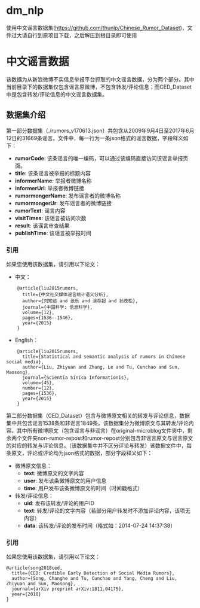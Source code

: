# dm_nlp

使用中文谣言数据集(https://github.com/thunlp/Chinese_Rumor_Dataset)，文件过大请自行到原项目下载，之后解压到根目录即可使用

# 中文谣言数据

该数据为从新浪微博不实信息举报平台抓取的中文谣言数据，分为两个部分。其中当前目录下的数据集仅包含谣言原微博，不包含转发/评论信息；而CED_Dataset中是包含转发/评论信息的中文谣言数据集。

## 数据集介绍

第一部分数据集（./rumors_v170613.json）共包含从2009年9月4日至2017年6月12日的31669条谣言。文件中，每一行为一条json格式的谣言数据，字段释义如下：

* **rumorCode**: 该条谣言的唯一编码，可以通过该编码直接访问该谣言举报页面。
* **title**: 该条谣言被举报的标题内容
* **informerName**: 举报者微博名称
* **informerUrl**: 举报者微博链接
* **rumormongerName**: 发布谣言者的微博名称
* **rumormongerUr**: 发布谣言者的微博链接
* **rumorText**: 谣言内容
* **visitTimes**: 该谣言被访问次数
* **result**: 该谣言审查结果
* **publishTime**: 该谣言被举报时间

### 引用

如果您使用该数据集，请引用以下论文：

* 中文：

```
	@article{liu2015rumors,
	  title={中文社交媒体谣言统计语义分析},
	  author={刘知远 and 张乐 and 涂存超 and 孙茂松},
	  journal={中国科学: 信息科学},
	  volume={12},
	  pages={1536--1546},
	  year={2015}
	}
```

* English：

```
	@article{liu2015rumors,
	  title={Statistical and semantic analysis of rumors in Chinese social media},
	  author={Liu, Zhiyuan and Zhang, Le and Tu, Cunchao and Sun, Maosong},
	  journal={Scientia Sinica Informationis},
	  volume={45},
	  number={12},
	  pages={1536},
	  year={2015}
	}
```

第二部分数据集（CED_Dataset）包含与微博原文相关的转发与评论信息，数据集中共包含谣言1538条和非谣言1849条。该数据集分为微博原文与其转发/评论内容。其中所有微博原文（包含谣言与非谣言）在original-microblog文件夹中，剩余两个文件夹non-rumor-repost和rumor-repost分别包含非谣言原文与谣言原文的对应的转发与评论信息。（该数据集中并不区分评论与转发）该数据文件中，每条原文，评论或评论均为json格式的数据，部分字段释义如下：

* 微博原文信息：
    *  **text**: 微博原文的文字内容
    *  **user**: 发布该条微博原文的用户信息
    *  **time**: 用户发布该条微博原文的时间（时间戳格式）
* 转发/评论信息：
    *  **uid**:  发布该转发/评论的用户ID
    *  **text**: 转发/评论的文字内容（若部分用户转发时不添加评论内容，该项无内容）
    *  **data**: 该转发/评论的发布时间（格式如：2014-07-24 14:37:38）

### 引用

如果您使用该数据集，请引用以下论文：

```
@article{song2018ced,
  title={CED: Credible Early Detection of Social Media Rumors},
  author={Song, Changhe and Tu, Cunchao and Yang, Cheng and Liu, Zhiyuan and Sun, Maosong},
  journal={arXiv preprint arXiv:1811.04175},
  year={2018}
}
```
